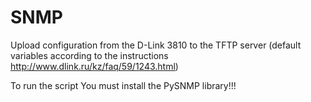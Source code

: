 # SNMP
Upload configuration from the D-Link 3810 to the TFTP server 
(default variables according to the instructions http://www.dlink.ru/kz/faq/59/1243.html)

To run the script You must install the PySNMP library!!!
